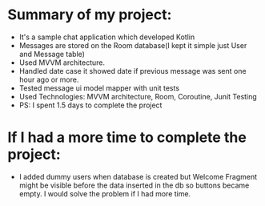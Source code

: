 # Summary of my project:
- It's a sample chat application which developed Kotlin
- Messages are stored on the Room database(I kept it simple just User and Message table)
- Used MVVM architecture.
- Handled date case it showed date if previous message was sent one hour ago or more.
- Tested message ui model mapper with unit tests
- Used Technologies: MVVM architecture, Room, Coroutine, Junit Testing
- PS: I spent 1.5 days to complete the project

# If I had a more time to complete the project:
- I added dummy users when database is created but Welcome Fragment might be visible before the data inserted in the db so buttons became empty. I would solve the problem if I had more time.